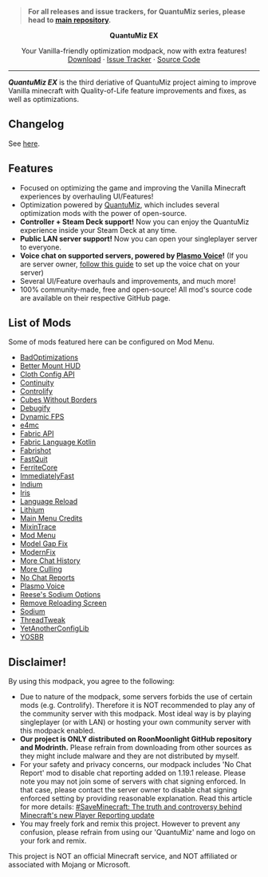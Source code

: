 > **For all releases and issue trackers, for QuantuMiz series, please head to [main repository](https://github.com/RoonMoonlight/QuantuMiz).**

<!-- TITLE -->
<p align="center">
  <b>QuantuMiz EX</b>
  <p align="center">
    Your Vanilla-friendly optimization modpack, now with extra features!
    <br />
    <a href="https://modrinth.com/modpack/quantumiz-ex/versions">Download</a>
    ·
    <a href="https://github.com/RoonMoonlight/QuantuMiz/issues">Issue Tracker</a>
    ·
    <a href="https://github.com/RoonMoonlight/QuantuMiz-EX">Source Code</a>
  </p>
</p>

---

***QuantuMiz EX*** is the third deriative of QuantuMiz project aiming to improve Vanilla minecraft with Quality-of-Life feature improvements and fixes, as well as optimizations.

## Changelog
See [here](https://github.com/RoonMoonlight/QuantuMiz/releases).

## Features
* Focused on optimizing the game and improving the Vanilla Minecraft experiences by overhauling UI/Features!
* Optimization powered by [QuantuMiz](https://modrinth.com/modpack/quantumiz), which includes several optimization mods with the power of open-source.
* **Controller + Steam Deck support!** Now you can enjoy the QuantuMiz experience inside your Steam Deck at any time.
* **Public LAN server support!** Now you can open your singleplayer server to everyone.
* **Voice chat on supported servers, powered by [Plasmo Voice](https://plasmovoice.com/)!** (If you are server owner, [follow this guide](https://plasmovoice.com/docs/server/installing/) to set up the voice chat on your server)
* Several UI/Feature overhauls and improvements, and much more!
* 100% community-made, free and open-source! All mod's source code are available on their respective GitHub page.

## List of Mods
Some of mods featured here can be configured on Mod Menu.

* [BadOptimizations](https://modrinth.com/mod/badoptimizations)
* [Better Mount HUD](https://modrinth.com/mod/better-mount-hud)
* [Cloth Config API](https://modrinth.com/mod/cloth-config)
* [Continuity](https://modrinth.com/mod/continuity)
* [Controlify](https://modrinth.com/mod/controlify)
* [Cubes Without Borders](https://modrinth.com/mod/cubes-without-borders)
* [Debugify](https://modrinth.com/mod/debugify)
* [Dynamic FPS](https://modrinth.com/mod/dynamic-fps)
* [e4mc](https://modrinth.com/mod/e4mc)
* [Fabric API](https://modrinth.com/mod/fabric-api)
* [Fabric Language Kotlin](https://modrinth.com/mod/fabric-language-kotlin)
* [Fabrishot](https://modrinth.com/mod/fabrishot)
* [FastQuit](https://modrinth.com/mod/fastquit)
* [FerriteCore](https://modrinth.com/mod/ferrite-core)
* [ImmediatelyFast](https://modrinth.com/mod/immediatelyfast)
* [Indium](https://modrinth.com/mod/indium)
* [Iris](https://modrinth.com/mod/iris)
* [Language Reload](https://modrinth.com/mod/language-reload)
* [Lithium](https://modrinth.com/mod/lithium)
* [Main Menu Credits](https://modrinth.com/mod/main-menu-credits)
* [MixinTrace](https://modrinth.com/mod/mixintrace)
* [Mod Menu](https://modrinth.com/mod/modmenu)
* [Model Gap Fix](https://modrinth.com/mod/modelfix)
* [ModernFix](https://modrinth.com/mod/modernfix)
* [More Chat History](https://modrinth.com/mod/morechathistory)
* [More Culling](https://modrinth.com/mod/moreculling)
* [No Chat Reports](https://modrinth.com/mod/no-chat-reports)
* [Plasmo Voice](https://modrinth.com/plugin/plasmo-voice)
* [Reese's Sodium Options](https://modrinth.com/mod/reeses-sodium-options)
* [Remove Reloading Screen](https://modrinth.com/mod/rrls)
* [Sodium](https://modrinth.com/mod/sodium)
* [ThreadTweak](https://modrinth.com/mod/threadtweak)
* [YetAnotherConfigLib](https://modrinth.com/mod/yacl)
* [YOSBR](https://modrinth.com/mod/yosbr)

## Disclaimer!
By using this modpack, you agree to the following:
* Due to nature of the modpack, some servers forbids the use of certain mods (e.g. Controlify). Therefore it is NOT recommended to play any of the community server with this modpack. Most ideal way is by playing singleplayer (or with LAN) or hosting your own community server with this modpack enabled.
* **Our project is ONLY distributed on RoonMoonlight GitHub repository and Modrinth.** Please refrain from downloading from other sources as they might include malware and they are not distributed by myself.
* For your safety and privacy concerns, our modpack includes 'No Chat Report' mod to disable chat reporting added on 1.19.1 release. Please note you may not join some of servers with chat signing enforced. In that case, please contact the server owner to disable chat signing enforced setting by providing reasonable explanation. Read this article for more details: [#SaveMinecraft: The truth and controversy behind Minecraft's new Player Reporting update](https://www.windowscentral.com/gaming/minecraft/saveminecraft-the-truth-and-controversy-behind-minecrafts-new-player-reporting)
* You may freely fork and remix this project. However to prevent any confusion, please refrain from using our 'QuantuMiz' name and logo on your fork and remix.

This project is NOT an official Minecraft service, and NOT affiliated or associated with Mojang or Microsoft.
